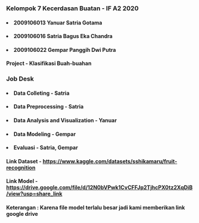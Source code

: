 ### Kelompok 7 Kecerdasan Buatan - IF A2 2020
#### <li>2009106013 Yanuar Satria Gotama</li>
#### <li>2009106016 Satria Bagus Eka Chandra</li>
#### <li>2009106022 Gempar Panggih Dwi Putra</li>
#### Project - Klasifikasi Buah-buahan
### Job Desk
#### <li>Data Colleting - Satria</li>
#### <li>Data Preprocessing - Satria</li>
#### <li>Data Analysis and Visualization -  Yanuar</li>
#### <li>Data Modeling - Gempar</li>
#### <li>Evaluasi - Satria, Gempar</li>
#### Link Dataset - https://www.kaggle.com/datasets/sshikamaru/fruit-recognition
#### Link Model - https://drive.google.com/file/d/12N0bVPwk1CvCFFJp2TjhcPX0tz2XqDiB/view?usp=share_link
#### Keterangan : Karena file model terlalu besar jadi kami memberikan link google drive
